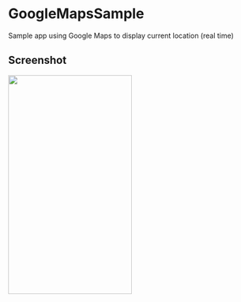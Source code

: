 # GoogleMapsSample
Sample app using Google Maps to display current location (real time)

## Screenshot
<pre>
<img src="ScreenShoot/Screenshot_20190131-192407_Google Maps Sample.jpg" width="250" height="444">
</pre>
